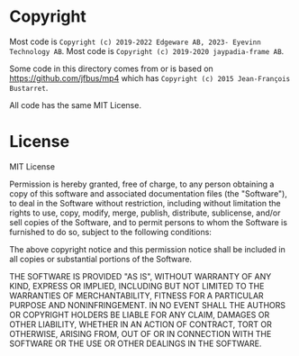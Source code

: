 # Copyright

Most code is `Copyright (c) 2019-2022 Edgeware AB, 2023- Eyevinn Technology AB`.
Most code is `Copyright (c) 2019-2020 jaypadia-frame AB`.

Some code in this directory comes from or is based on https://github.com/jfbus/mp4 which has
`Copyright (c) 2015 Jean-François Bustarret`.

All code has the same MIT License.


# License

MIT License

Permission is hereby granted, free of charge, to any person obtaining a copy
of this software and associated documentation files (the "Software"), to deal
in the Software without restriction, including without limitation the rights
to use, copy, modify, merge, publish, distribute, sublicense, and/or sell
copies of the Software, and to permit persons to whom the Software is
furnished to do so, subject to the following conditions:

The above copyright notice and this permission notice shall be included in all
copies or substantial portions of the Software.

THE SOFTWARE IS PROVIDED "AS IS", WITHOUT WARRANTY OF ANY KIND, EXPRESS OR
IMPLIED, INCLUDING BUT NOT LIMITED TO THE WARRANTIES OF MERCHANTABILITY,
FITNESS FOR A PARTICULAR PURPOSE AND NONINFRINGEMENT. IN NO EVENT SHALL THE
AUTHORS OR COPYRIGHT HOLDERS BE LIABLE FOR ANY CLAIM, DAMAGES OR OTHER
LIABILITY, WHETHER IN AN ACTION OF CONTRACT, TORT OR OTHERWISE, ARISING FROM,
OUT OF OR IN CONNECTION WITH THE SOFTWARE OR THE USE OR OTHER DEALINGS IN THE
SOFTWARE.
